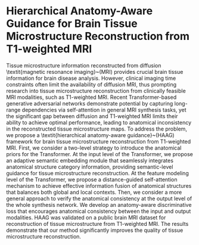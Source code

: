 # Hierarchical Anatomy-Aware Guidance for Brain Tissue Microstructure Reconstruction from T1-weighted MRI

Tissue microstructure information reconstructed from diffusion \textit{magnetic resonance imaging}~(MRI) provides crucial brain tissue information for brain disease analysis.
However, clinical imaging time constraints often limit the availability of diffusion MRI, thus prompting research into tissue microstructure reconstruction from clinically feasible MRI modalities, such as T1-weighted MRI.
Recent Transformer-based generative adversarial networks demonstrate potential by capturing long-range dependencies via self-attention in general MRI synthesis tasks, yet the significant gap between diffusion and T1-weighted MRI limits their ability to achieve optimal performance, leading to anatomical inconsistency in the reconstructed tissue microstructure maps.
To address the problem, we propose a \textit{hierarchical anatomy-aware guidance}~(HAAG) framework for brain tissue microstructure reconstruction from T1-weighted MRI. 
First, we consider a two-level strategy to introduce the anatomical priors for the Transformer.
At the input level of the Transformer, we propose an adaptive semantic embedding module that seamlessly integrates anatomical structure category information, providing semantic-level guidance for tissue microstructure reconstruction.
At the feature modeling level of the Transformer, we propose a distance-guided self-attention mechanism to achieve effective information fusion of anatomical structures that balances both global and local contexts.
Then, we consider a more general approach to verify the anatomical consistency at the output level of the whole synthesis network.
We develop an anatomy-aware discriminative loss that encourages anatomical consistency between the input and output modalities.
HAAG was validated on a public brain MRI dataset for reconstruction of tissue microstructure from T1-weighted MRI.
The results demonstrate that our method significantly improves the quality of tissue microstructure reconstruction.
